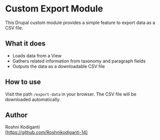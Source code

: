 # Custom Export Module

This Drupal custom module provides a simple feature to export data as a CSV file.

## What it does

- Loads data from a View
- Gathers related information from taxonomy and paragraph fields
- Outputs the data as a downloadable CSV file

## How to use

Visit the path `/export-data` in your browser. The CSV file will be downloaded automatically.

## Author

Roshni Kodiganti  
[https://github.com/Roshnikodiganti-14]

